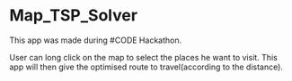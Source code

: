 # Map_TSP_Solver
This app was made during #CODE Hackathon.

User can long click on the map to select the places he want to visit.
This app will then give the optimised route to travel(according to the distance).
